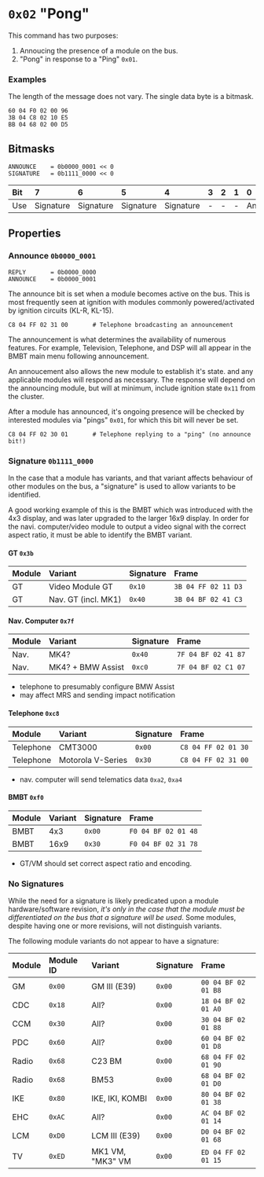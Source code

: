 # `0x02` "Pong"

This command has two purposes:

1. Annoucing the presence of a module on the bus.
2. "Pong" in response to a "Ping" `0x01`.

### Examples

The length of the message does not vary. The single data byte is a bitmask.

    60 04 F0 02 00 96
    3B 04 C8 02 10 E5
    BB 04 68 02 00 D5

## Bitmasks
    
    ANNOUNCE    = 0b0000_0001 << 0
    SIGNATURE   = 0b1111_0000 << 0

Bit|7|6|5|4|3|2|1|0
:---|:---|:---|:----|:----|:---|:---|:---|:---
Use|Signature|Signature|Signature|Signature|-|-|-|Announce

## Properties

### Announce `0b0000_0001`

    REPLY       = 0b0000_0000
    ANNOUNCE    = 0b0000_0001

The announce bit is set when a module becomes active on the bus. This is most frequently seen at ignition with modules commonly powered/activated by ignition circuits (KL-R, KL-15).

    C8 04 FF 02 31 00       # Telephone broadcasting an announcement

The announcement is what determines the availability of numerous features. For example, Television, Telephone, and DSP will all appear in the BMBT main menu following announcement.

An annoucement also allows the new module to establish it's state. and any applicable modules will respond as necessary. The response will depend on the announcing module, but will at minimum, include ignition state `0x11` from the cluster.

After a module has announced, it's ongoing presence will be checked by interested modules via "pings" `0x01`, for which this bit will never be set.

    C8 04 FF 02 30 01       # Telephone replying to a "ping" (no announce bit!)

### Signature `0b1111_0000`

In the case that a module has variants, and that variant affects behaviour of other modules on the bus, a "signature" is used to allow variants to be identified.

A good working example of this is the BMBT which was introduced with the 4x3 display, and was later upgraded to the larger 16x9 display. In order for the navi. computer/video module to output a video signal with the correct aspect ratio, it must be able to identify the BMBT variant.

#### GT `0x3b`

Module|Variant|Signature|Frame|
:---|:---|:---|:---|
GT|Video Module GT|`0x10`|`3B 04 FF 02 11 D3`
GT|Nav. GT (incl. MK1)|`0x40`|`3B 04 BF 02 41 C3`

#### Nav. Computer `0x7f`

Module|Variant|Signature|Frame|
:---|:---|:---|:---|
Nav.|MK4?|`0x40`|`7F 04 BF 02 41 87`
Nav.|MK4? + BMW Assist|`0xc0`|`7F 04 BF 02 C1 07`

- telephone to presumably configure BMW Assist
- may affect MRS and sending impact notification

#### Telephone `0xc8`

Module|Variant|Signature|Frame|
:---|:---|:---|:---|
Telephone|CMT3000|`0x00`|`C8 04 FF 02 01 30`
Telephone|Motorola V-Series|`0x30`|`C8 04 FF 02 31 00`

- nav. computer will send telematics data `0xa2`, `0xa4`

#### BMBT `0xf0`

Module|Variant|Signature|Frame|
:---|:---|:---|:---|
BMBT|4x3|`0x00`|`F0 04 BF 02 01 48`
BMBT|16x9|`0x30`|`F0 04 BF 02 31 78`

- GT/VM should set correct aspect ratio and encoding.

### No Signatures

While the need for a signature is likely predicated upon a module hardware/software revision, *it's only in the case that the module must be differentiated on the bus that a signature will be used*. Some modules, despite having one or more revisions, will not distinguish variants.

The following module variants do not appear to have a signature:

Module|Module ID|Variant|Signature|Frame|
:---|:---|:---|:---|:---|
GM|`0x00`|GM III (E39)|`0x00`|`00 04 BF 02 01 B8`
CDC|`0x18`|All?|`0x00`|`18 04 BF 02 01 A0`
CCM|`0x30`|All?|`0x00`|`30 04 BF 02 01 88`
PDC|`0x60`|All?|`0x00`|`60 04 BF 02 01 D8`
Radio|`0x68`|C23 BM|`0x00`|`68 04 FF 02 01 90`
Radio|`0x68`|BM53|`0x00`|`68 04 BF 02 01 D0`
IKE|`0x80`|IKE, IKI, KOMBI|`0x00`|`80 04 BF 02 01 38`
EHC|`0xAC`|All?|`0x00`|`AC 04 BF 02 01 14`
LCM|`0xD0`|LCM III (E39)|`0x00`|`D0 04 BF 02 01 68`
TV|`0xED`|MK1 VM, "MK3" VM|`0x00`|`ED 04 FF 02 01 15`
